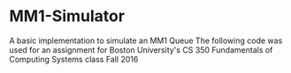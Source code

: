 # MM1-Simulator

A basic implementation to simulate an MM1 Queue
The following code was used for an assignment for Boston University's CS 350 Fundamentals of Computing Systems class
Fall 2016
